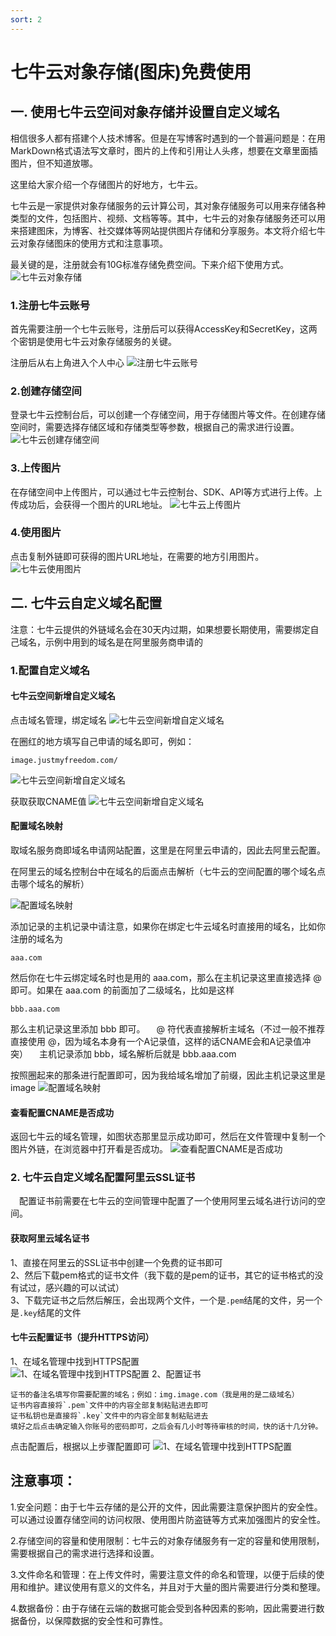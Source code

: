 ```yaml
---
sort: 2
---
```

# 七牛云对象存储(图床)免费使用

## 一. 使用七牛云空间对象存储并设置自定义域名
相信很多人都有搭建个人技术博客。但是在写博客时遇到的一个普遍问题是：在用 MarkDown格式语法写文章时，图片的上传和引用让人头疼，想要在文章里面插图片，但不知道放哪。

这里给大家介绍一个存储图片的好地方，七牛云。

七牛云是一家提供对象存储服务的云计算公司，其对象存储服务可以用来存储各种类型的文件，包括图片、视频、文档等等。其中，七牛云的对象存储服务还可以用来搭建图床，为博客、社交媒体等网站提供图片存储和分享服务。本文将介绍七牛云对象存储图床的使用方式和注意事项。

最关键的是，注册就会有10G标准存储免费空间。下来介绍下使用方式。
![七牛云对象存储](https://image.justmyfreedom.com//static/assets/blog_img/微信截图_20230424200055min.png)
### 1.注册七牛云账号
首先需要注册一个七牛云账号，注册后可以获得AccessKey和SecretKey，这两个密钥是使用七牛云对象存储服务的关键。

注册后从右上角进入个人中心
![注册七牛云账号](https://image.justmyfreedom.com//static/assets/blog_img/微信截图_20230424200351min.png)

### 2.创建存储空间
登录七牛云控制台后，可以创建一个存储空间，用于存储图片等文件。在创建存储空间时，需要选择存储区域和存储类型等参数，根据自己的需求进行设置。
![七牛云创建存储空间](https://image.justmyfreedom.com//static/assets/blog_img/微信截图_20230424200638min.png)

### 3.上传图片
在存储空间中上传图片，可以通过七牛云控制台、SDK、API等方式进行上传。上传成功后，会获得一个图片的URL地址。
![七牛云上传图片](https://image.justmyfreedom.com//static/assets/blog_img/微信截图_20230424200850min.png)

### 4.使用图片
点击复制外链即可获得的图片URL地址，在需要的地方引用图片。
![七牛云使用图片](https://image.justmyfreedom.com//static/assets/blog_img/微信截图_20230424201021min.png)

## 二. 七牛云自定义域名配置
注意：七牛云提供的外链域名会在30天内过期，如果想要长期使用，需要绑定自己域名，示例中用到的域名是在阿里服务商申请的

### 1.配置自定义域名
#### 七牛云空间新增自定义域名
点击域名管理，绑定域名
![七牛云空间新增自定义域名](https://image.justmyfreedom.com//static/assets/blog_img/微信截图_20230424201600min.png)

在圈红的地方填写自己申请的域名即可，例如：

```
image.justmyfreedom.com/
```

![七牛云空间新增自定义域名](https://image.justmyfreedom.com//static/assets/blog_img/微信截图_20230424201709min.png)

获取获取CNAME值
![七牛云空间新增自定义域名](https://image.justmyfreedom.com//static/assets/blog_img/微信截图_20230424202414min.png)

#### 配置域名映射
取域名服务商即域名申请网站配置，这里是在阿里云申请的，因此去阿里云配置。

在阿里云的域名控制台中在域名的后面点击解析（七牛云的空间配置的哪个域名点击哪个域名的解析）

![配置域名映射](https://image.justmyfreedom.com//static/assets/blog_img/微信截图_20230424202917min.png)

添加记录的主机记录中请注意，如果你在绑定七牛云域名时直接用的域名，比如你注册的域名为 

```
aaa.com
```

然后你在七牛云绑定域名时也是用的 aaa.com，那么在主机记录这里直接选择 @ 即可。如果在 aaa.com 的前面加了二级域名，比如是这样 

```
bbb.aaa.com
```

那么主机记录这里添加 bbb 即可。
 @ 符代表直接解析主域名（不过一般不推荐直接使用 @，因为域名本身有一个A记录值，这样的话CNAME会和A记录值冲突）
 主机记录添加 bbb，域名解析后就是 bbb.aaa.com

按照圈起来的那条进行配置即可，因为我给域名增加了前缀，因此主机记录这里是image
![配置域名映射](https://image.justmyfreedom.com//static/assets/blog_img/微信截图_20230424203050min.png)

#### 查看配置CNAME是否成功
返回七牛云的域名管理，如图状态那里显示成功即可，然后在文件管理中复制一个图片外链，在浏览器中打开看是否成功。
![查看配置CNAME是否成功](https://image.justmyfreedom.com//static/assets/blog_img/微信截图_20230424201600min.png)


### 2. 七牛云自定义域名配置阿里云SSL证书

 配置证书前需要在七牛云的空间管理中配置了一个使用阿里云域名进行访问的空间。

#### 获取阿里云域名证书

1、直接在阿里云的SSL证书中创建一个免费的证书即可  
2、然后下载pem格式的证书文件（我下载的是pem的证书，其它的证书格式的没有试过，感兴趣的可以试试）  
3、下载完证书之后然后解压，会出现两个文件，一个是`.pem`结尾的文件，另一个是`.key`结尾的文件  


#### 七牛云配置证书（提升HTTPS访问）


1、在域名管理中找到HTTPS配置  
![1、在域名管理中找到HTTPS配置](https://image.justmyfreedom.com//static/assets/blog_img/微信截图_20230424204122min.png)
2、配置证书

	证书的备注名填写你需要配置的域名；例如：img.image.com（我是用的是二级域名）
	证书内容直接将`.pem`文件中的内容全部复制粘贴进去即可
	证书私钥也是直接将`.key`文件中的内容全部复制粘贴进去
	填好之后点击确定输入你账号的密码即可，之后会有几小时等待审核的时间，快的话十几分钟。
点击配置后，根据以上步骤配置即可
![1、在域名管理中找到HTTPS配置](https://image.justmyfreedom.com//static/assets/blog_img/微信截图_20230424204156min.png)


## 注意事项：

1.安全问题：由于七牛云存储的是公开的文件，因此需要注意保护图片的安全性。可以通过设置存储空间的访问权限、使用图片防盗链等方式来加强图片的安全性。

2.存储空间的容量和使用限制：七牛云的对象存储服务有一定的容量和使用限制，需要根据自己的需求进行选择和设置。

3.文件命名和管理：在上传文件时，需要注意文件的命名和管理，以便于后续的使用和维护。建议使用有意义的文件名，并且对于大量的图片需要进行分类和整理。

4.数据备份：由于存储在云端的数据可能会受到各种因素的影响，因此需要进行数据备份，以保障数据的安全性和可靠性。

